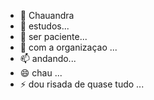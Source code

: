 - 👋 Chauandra
- 👀 estudos...
- 🌱 ser paciente...
- 💞️ com a organizaçao ...
- 📫 andando...
- 😄 chau ...
- ⚡ dou risada de quase tudo ...

<!---
chauandra123/chauandra123 is a ✨ special ✨ repository because its `README.md` (this file) appears on your GitHub profile.
You can click the Preview link to take a look at your changes.
--->
